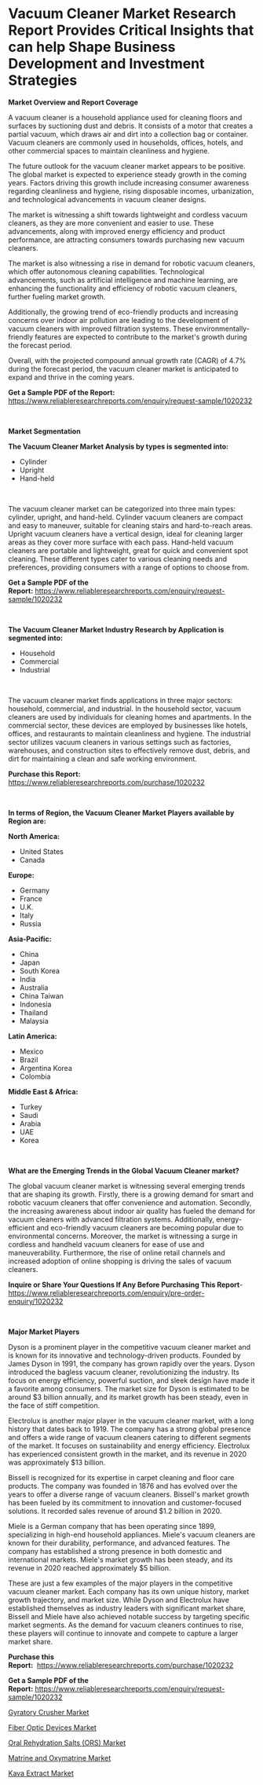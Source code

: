<p><h1>Vacuum Cleaner Market Research Report Provides Critical Insights that can help Shape Business Development and Investment Strategies</h1></p><p><strong>Market Overview and Report Coverage</strong></p>
<p><p>A vacuum cleaner is a household appliance used for cleaning floors and surfaces by suctioning dust and debris. It consists of a motor that creates a partial vacuum, which draws air and dirt into a collection bag or container. Vacuum cleaners are commonly used in households, offices, hotels, and other commercial spaces to maintain cleanliness and hygiene.</p><p>The future outlook for the vacuum cleaner market appears to be positive. The global market is expected to experience steady growth in the coming years. Factors driving this growth include increasing consumer awareness regarding cleanliness and hygiene, rising disposable incomes, urbanization, and technological advancements in vacuum cleaner designs.</p><p>The market is witnessing a shift towards lightweight and cordless vacuum cleaners, as they are more convenient and easier to use. These advancements, along with improved energy efficiency and product performance, are attracting consumers towards purchasing new vacuum cleaners.</p><p>The market is also witnessing a rise in demand for robotic vacuum cleaners, which offer autonomous cleaning capabilities. Technological advancements, such as artificial intelligence and machine learning, are enhancing the functionality and efficiency of robotic vacuum cleaners, further fueling market growth.</p><p>Additionally, the growing trend of eco-friendly products and increasing concerns over indoor air pollution are leading to the development of vacuum cleaners with improved filtration systems. These environmentally-friendly features are expected to contribute to the market's growth during the forecast period.</p><p>Overall, with the projected compound annual growth rate (CAGR) of 4.7% during the forecast period, the vacuum cleaner market is anticipated to expand and thrive in the coming years.</p></p>
<p><strong>Get a Sample PDF of the Report:</strong> <a href="https://www.reliableresearchreports.com/enquiry/request-sample/1020232">https://www.reliableresearchreports.com/enquiry/request-sample/1020232</a></p>
<p>&nbsp;</p>
<p><strong>Market Segmentation</strong></p>
<p><strong>The Vacuum Cleaner Market Analysis by types is segmented into:</strong></p>
<p><ul><li>Cylinder</li><li>Upright</li><li>Hand-held</li></ul></p>
<p>&nbsp;</p>
<p><p>The vacuum cleaner market can be categorized into three main types: cylinder, upright, and hand-held. Cylinder vacuum cleaners are compact and easy to maneuver, suitable for cleaning stairs and hard-to-reach areas. Upright vacuum cleaners have a vertical design, ideal for cleaning larger areas as they cover more surface with each pass. Hand-held vacuum cleaners are portable and lightweight, great for quick and convenient spot cleaning. These different types cater to various cleaning needs and preferences, providing consumers with a range of options to choose from.</p></p>
<p><strong>Get a Sample PDF of the Report:</strong>&nbsp;<a href="https://www.reliableresearchreports.com/enquiry/request-sample/1020232">https://www.reliableresearchreports.com/enquiry/request-sample/1020232</a></p>
<p>&nbsp;</p>
<p><strong>The Vacuum Cleaner Market Industry Research by Application is segmented into:</strong></p>
<p><ul><li>Household</li><li>Commercial</li><li>Industrial</li></ul></p>
<p>&nbsp;</p>
<p><p>The vacuum cleaner market finds applications in three major sectors: household, commercial, and industrial. In the household sector, vacuum cleaners are used by individuals for cleaning homes and apartments. In the commercial sector, these devices are employed by businesses like hotels, offices, and restaurants to maintain cleanliness and hygiene. The industrial sector utilizes vacuum cleaners in various settings such as factories, warehouses, and construction sites to effectively remove dust, debris, and dirt for maintaining a clean and safe working environment.</p></p>
<p><strong>Purchase this Report:</strong>&nbsp; <a href="https://www.reliableresearchreports.com/purchase/1020232">https://www.reliableresearchreports.com/purchase/1020232</a></p>
<p>&nbsp;</p>
<p><strong>In terms of Region, the Vacuum Cleaner Market Players available by Region are:</strong></p>
<p>
    <p> <strong> North America: </strong>
        <ul>
            <li>United States</li>
            <li>Canada</li>
        </ul>
        </p> 
    <p> <strong> Europe: </strong>
        <ul>
            <li>Germany</li>
            <li>France</li>
            <li>U.K.</li>
            <li>Italy</li>
            <li>Russia</li>
        </ul>
        </p> 
    <p> <strong> Asia-Pacific: </strong>
        <ul>
            <li>China</li>
            <li>Japan</li>
            <li>South Korea</li>
            <li>India</li>
            <li>Australia</li>
            <li>China Taiwan</li>
            <li>Indonesia</li>
            <li>Thailand</li>
            <li>Malaysia</li>
        </ul>
        </p> 
    <p> <strong> Latin America: </strong>
        <ul>
            <li>Mexico</li>
            <li>Brazil</li>
            <li>Argentina Korea</li>
            <li>Colombia</li>
        </ul>
        </p> 
    <p> <strong> Middle East & Africa: </strong>
        <ul>
            <li>Turkey</li>
            <li>Saudi</li>
            <li>Arabia</li>
            <li>UAE</li>
            <li>Korea</li>
        </ul>
    </p>
    </p>
<p>&nbsp;</p>
<p><strong>What are the Emerging Trends in the Global Vacuum Cleaner market?</strong></p>
<p><p>The global vacuum cleaner market is witnessing several emerging trends that are shaping its growth. Firstly, there is a growing demand for smart and robotic vacuum cleaners that offer convenience and automation. Secondly, the increasing awareness about indoor air quality has fueled the demand for vacuum cleaners with advanced filtration systems. Additionally, energy-efficient and eco-friendly vacuum cleaners are becoming popular due to environmental concerns. Moreover, the market is witnessing a surge in cordless and handheld vacuum cleaners for ease of use and maneuverability. Furthermore, the rise of online retail channels and increased adoption of online shopping is driving the sales of vacuum cleaners.</p></p>
<p><strong>Inquire or Share Your Questions If Any Before Purchasing This Report</strong>- <a href="https://www.reliableresearchreports.com/enquiry/pre-order-enquiry/1020232">https://www.reliableresearchreports.com/enquiry/pre-order-enquiry/1020232</a></p>
<p>&nbsp;</p>
<p><strong>Major Market Players</strong></p>
<p><p>Dyson is a prominent player in the competitive vacuum cleaner market and is known for its innovative and technology-driven products. Founded by James Dyson in 1991, the company has grown rapidly over the years. Dyson introduced the bagless vacuum cleaner, revolutionizing the industry. Its focus on energy efficiency, powerful suction, and sleek design have made it a favorite among consumers. The market size for Dyson is estimated to be around $3 billion annually, and its market growth has been steady, even in the face of stiff competition.</p><p>Electrolux is another major player in the vacuum cleaner market, with a long history that dates back to 1919. The company has a strong global presence and offers a wide range of vacuum cleaners catering to different segments of the market. It focuses on sustainability and energy efficiency. Electrolux has experienced consistent growth in the market, and its revenue in 2020 was approximately $13 billion.</p><p>Bissell is recognized for its expertise in carpet cleaning and floor care products. The company was founded in 1876 and has evolved over the years to offer a diverse range of vacuum cleaners. Bissell's market growth has been fueled by its commitment to innovation and customer-focused solutions. It recorded sales revenue of around $1.2 billion in 2020.</p><p>Miele is a German company that has been operating since 1899, specializing in high-end household appliances. Miele's vacuum cleaners are known for their durability, performance, and advanced features. The company has established a strong presence in both domestic and international markets. Miele's market growth has been steady, and its revenue in 2020 reached approximately $5 billion.</p><p>These are just a few examples of the major players in the competitive vacuum cleaner market. Each company has its own unique history, market growth trajectory, and market size. While Dyson and Electrolux have established themselves as industry leaders with significant market share, Bissell and Miele have also achieved notable success by targeting specific market segments. As the demand for vacuum cleaners continues to rise, these players will continue to innovate and compete to capture a larger market share.</p></p>
<p><strong>Purchase this Report:</strong>&nbsp;&nbsp;<a href="https://www.reliableresearchreports.com/purchase/1020232">https://www.reliableresearchreports.com/purchase/1020232</a></p>
<p></p>
<p><strong>Get a Sample PDF of the Report:</strong>&nbsp;<a href="https://www.reliableresearchreports.com/enquiry/request-sample/1020232">https://www.reliableresearchreports.com/enquiry/request-sample/1020232</a></p>
<p><p><a href="https://medium.com/@walterstanley64/gyratory-crusher-market-size-growth-forecast-2023-2030-b78e106ccd34">Gyratory Crusher Market</a></p><p><a href="https://medium.com/@palm.quick.roof/fiber-optic-devices-market-size-growth-forecast-2023-2030-a22e758b3809">Fiber Optic Devices Market</a></p><p><a href="https://www.linkedin.com/pulse/oral-rehydration-salts-ors-market-research-report-unlocks/">Oral Rehydration Salts (ORS) Market</a></p><p><a href="https://www.linkedin.com/pulse/matrine-oxymatrine-market-share-amp-new-trends-analysis-report/">Matrine and Oxymatrine Market</a></p><p><a href="https://www.linkedin.com/pulse/titive-strategies-segment-forecasts-2023-2030-mkt-gain/">Kava Extract Market</a></p></p>